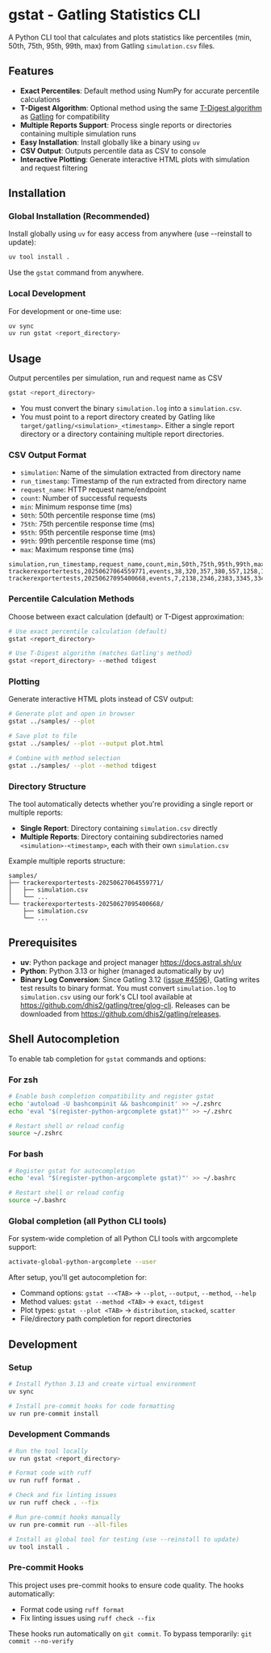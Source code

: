 # gstat - Gatling Statistics CLI

A Python CLI tool that calculates and plots statistics like percentiles (min, 50th, 75th, 95th,
99th, max) from Gatling `simulation.csv` files.

## Features

* **Exact Percentiles**: Default method using NumPy for accurate percentile calculations
* **T-Digest Algorithm**: Optional method using the same [T-Digest
algorithm](https://github.com/CamDavidsonPilon/tdigest) as
[Gatling](https://github.com/tdunning/t-digest) for compatibility
* **Multiple Reports Support**: Process single reports or directories containing multiple simulation
runs
* **Easy Installation**: Install globally like a binary using `uv`
* **CSV Output**: Outputs percentile data as CSV to console
* **Interactive Plotting**: Generate interactive HTML plots with simulation and request filtering

## Installation

### Global Installation (Recommended)

Install globally using `uv` for easy access from anywhere (use --reinstall to update):

```bash
uv tool install .
```

Use the `gstat` command from anywhere.

### Local Development

For development or one-time use:

```bash
uv sync
uv run gstat <report_directory>
```

## Usage

Output percentiles per simulation, run and request name as CSV

```bash
gstat <report_directory>
```

* You must convert the binary `simulation.log` into a `simulation.csv`.
* You must point to a report directory created by Gatling like
`target/gatling/<simulation>_<timestamp>`. Either a single report directory or a directory
containing multiple report directories.

### CSV Output Format

* `simulation`: Name of the simulation extracted from directory name
* `run_timestamp`: Timestamp of the run extracted from directory name
* `request_name`: HTTP request name/endpoint
* `count`: Number of successful requests
* `min`: Minimum response time (ms)
* `50th`: 50th percentile response time (ms)
* `75th`: 75th percentile response time (ms)
* `95th`: 95th percentile response time (ms)
* `99th`: 99th percentile response time (ms)
* `max`: Maximum response time (ms)

```csv
simulation,run_timestamp,request_name,count,min,50th,75th,95th,99th,max
trackerexportertests,20250627064559771,events,38,320,357,380,557,1258,1258
trackerexportertests,20250627095400668,events,7,2138,2346,2383,3345,3345,3345
```

### Percentile Calculation Methods

Choose between exact calculation (default) or T-Digest approximation:

```bash
# Use exact percentile calculation (default)
gstat <report_directory>

# Use T-Digest algorithm (matches Gatling's method)
gstat <report_directory> --method tdigest
```

### Plotting

Generate interactive HTML plots instead of CSV output:

```bash
# Generate plot and open in browser
gstat ../samples/ --plot

# Save plot to file
gstat ../samples/ --plot --output plot.html

# Combine with method selection
gstat ../samples/ --plot --method tdigest
```

### Directory Structure

The tool automatically detects whether you're providing a single report or multiple reports:

* **Single Report**: Directory containing `simulation.csv` directly
* **Multiple Reports**: Directory containing subdirectories named `<simulation>-<timestamp>`, each with their own `simulation.csv`

Example multiple reports structure:
```
samples/
├── trackerexportertests-20250627064559771/
│   ├── simulation.csv
│   └── ...
└── trackerexportertests-20250627095400668/
    ├── simulation.csv
    └── ...
```

## Prerequisites

* **uv**: Python package and project manager https://docs.astral.sh/uv
* **Python**: Python 3.13 or higher (managed automatically by uv)
* **Binary Log Conversion**: Since Gatling 3.12 ([issue
#4596](https://github.com/gatling/gatling/issues/4596)), Gatling writes test results to binary
format. You must convert `simulation.log` to `simulation.csv` using our fork's CLI tool available
at https://github.com/dhis2/gatling/tree/glog-cli. Releases can be downloaded from
https://github.com/dhis2/gatling/releases.

## Shell Autocompletion

To enable tab completion for `gstat` commands and options:

### For zsh

```sh
# Enable bash completion compatibility and register gstat
echo 'autoload -U bashcompinit && bashcompinit' >> ~/.zshrc
echo 'eval "$(register-python-argcomplete gstat)"' >> ~/.zshrc

# Restart shell or reload config
source ~/.zshrc
```

### For bash

```bash
# Register gstat for autocompletion
echo 'eval "$(register-python-argcomplete gstat)"' >> ~/.bashrc

# Restart shell or reload config
source ~/.bashrc
```

### Global completion (all Python CLI tools)

For system-wide completion of all Python CLI tools with argcomplete support:

```bash
activate-global-python-argcomplete --user
```

After setup, you'll get autocompletion for:
* Command options: `gstat --<TAB>` → `--plot`, `--output`, `--method`, `--help`
* Method values: `gstat --method <TAB>` → `exact`, `tdigest`
* Plot types: `gstat --plot <TAB>` → `distribution`, `stacked`, `scatter`
* File/directory path completion for report directories

## Development

### Setup

```bash
# Install Python 3.13 and create virtual environment
uv sync

# Install pre-commit hooks for code formatting
uv run pre-commit install
```

### Development Commands

```bash
# Run the tool locally
uv run gstat <report_directory>

# Format code with ruff
uv run ruff format .

# Check and fix linting issues
uv run ruff check . --fix

# Run pre-commit hooks manually
uv run pre-commit run --all-files

# Install as global tool for testing (use --reinstall to update)
uv tool install .
```

### Pre-commit Hooks

This project uses pre-commit hooks to ensure code quality. The hooks automatically:

* Format code using `ruff format`
* Fix linting issues using `ruff check --fix`

These hooks run automatically on `git commit`. To bypass temporarily: `git commit --no-verify`

